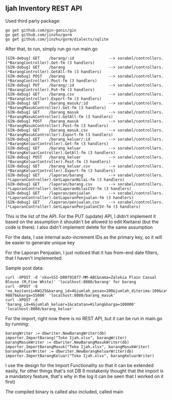 ## Ijah Inventory REST API

Used third party package:
```
go get github.com/gin-gonic/gin
go get github.com/jinzhu/gorm
go get github.com/jinzhu/gorm/dialects/sqlite
```

After that, to run, simply run go run main.go
```
[GIN-debug] GET    /barang/:id               --> sorabel/controllers.(*BarangController).Get-fm (3 handlers)
[GIN-debug] GET    /barang                   --> sorabel/controllers.(*BarangController).GetAll-fm (3 handlers)
[GIN-debug] POST   /barang                   --> sorabel/controllers.(*BarangController).Post-fm (3 handlers)
[GIN-debug] PUT    /barang/:id               --> sorabel/controllers.(*BarangController).Put-fm (3 handlers)
[GIN-debug] GET    /barang.csv               --> sorabel/controllers.(*BarangController).Export-fm (3 handlers)
[GIN-debug] GET    /barang_masuk/:id         --> sorabel/controllers.(*BarangMasukController).Get-fm (3 handlers)
[GIN-debug] GET    /barang_masuk             --> sorabel/controllers.(*BarangMasukController).GetAll-fm (3 handlers)
[GIN-debug] POST   /barang_masuk             --> sorabel/controllers.(*BarangMasukController).Post-fm (3 handlers)
[GIN-debug] GET    /barang_masuk.csv         --> sorabel/controllers.(*BarangMasukController).Export-fm (3 handlers)
[GIN-debug] GET    /barang_keluar/:id        --> sorabel/controllers.(*BarangKeluarController).Get-fm (3 handlers)
[GIN-debug] GET    /barang_keluar            --> sorabel/controllers.(*BarangKeluarController).GetAll-fm (3 handlers)
[GIN-debug] POST   /barang_keluar            --> sorabel/controllers.(*BarangKeluarController).Post-fm (3 handlers)
[GIN-debug] GET    /barang_keluar.csv        --> sorabel/controllers.(*BarangKeluarController).Export-fm (3 handlers)
[GIN-debug] GET    /laporan/barang           --> sorabel/controllers.(*LaporanController).GetLaporanNilai-fm (3 handlers)
[GIN-debug] GET    /laporan/barang.csv       --> sorabel/controllers.(*LaporanController).GetLaporanNilaiCSV-fm (3 handlers)
[GIN-debug] GET    /laporan/penjualan        --> sorabel/controllers.(*LaporanController).GetLaporanPenjualan-fm (3 handlers)
[GIN-debug] GET    /laporan/penjualan.csv    --> sorabel/controllers.(*LaporanController).GetLaporanPenjualanCSV-fm (3 handlers)
```

This is the list of the API.
For the PUT (update) API, I didn't implement it based on the assumption it shouldn't be allowed to edit Kwitansi (but the code is there). I also didn't implement delete for the same assumption

For the data, I use internal auto-increment IDs as the primary key, so it will be easier to generate unique key

For the Laporan Penjualan, I just noticed that it has from-end date filters, that I haven't implemented.

Sample post data:
```
curl -XPOST -d 'sku=SSI-D00791077-MM-ABC&nama=Zalekia Plain Casual Blouse (M,Fine White)' 'localhost:8080/barang' for barang
curl -XPOST -d 'no_kwitansi=KW125&barang_id=4&jumlah_pesan=200&jumlah_diterima:100&catatan=20171103-98876&harga=55000' 'localhost:8080/barang_masuk'
curl -XPOST -d 'barang_id=4&jumlah_keluar=1&catatan=Hilang&harga=100000' 'localhost:8080/barang_keluar'
```

For the import, right now there is no REST API, but it can be run in main.go by running:
```
barangWriter := dbwriter.NewBarangWriter(db)
importer.ImportBarang("Toko Ijah.xlsx", barangWriter)
barangMasukWriter := dbwriter.NewBarangMasukWriter(db)
importer.ImportBarangMasuk("Toko Ijah.xlsx", barangMasukWriter)
barangKeluarWriter := dbwriter.NewBarangKeluarWriter(db)
importer.ImportBarangKeluar("Toko Ijah.xlsx", barangKeluarWriter)
```

I use the design for the Import Functionality so that it can be extended easily, for other things that's not DB
(I mistakenly thought that the import is a mandatory feature, that's why in the log it can be seen that I worked on it first)

The compiled binary is called also included, called main
